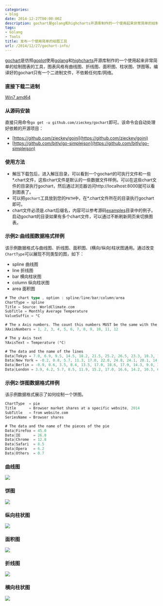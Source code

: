 ```yaml
---
categories:
- blog
date: 2014-12-27T00:00:00Z
description: gochart是golang和highcharts开源库制作的一个使用起来非常简单的绘制图表的工具，图表风格有曲线图、折线图、面积图、柱状图、饼图等。编译好的gochart只有一个二进制文件，不依赖任何库/网络。
tags:
- Golang
- Tools
title: 发布一个使用简单的绘图工具
url: /2014/12/27/gochart-info/
---
```


[gochart](https://github.com/zieckey/gochart)是仿照[goplot](https://github.com/skoo87/goplot)使用[golang](https://golang.org)和[highcharts](http://www.highcharts.com)开源库制作的一个使用起来非常简单的绘制图表的工具，图表风格有曲线图、折线图、面积图、柱状图、饼图等。编译好的gochart只有一个二进制文件，不依赖任何库/网络。

### 直接下载二进制

[Win7 amd64](https://raw.githubusercontent.com/zieckey/gochart/master/download/win64/gochart.tar.gz)

### 从源码安装

直接只用命令`go get -u github.com/zieckey/gochart`即可。该命令会自动处理好依赖的开源项目：

- [https://github.com/zieckey/goini](https://github.com/zieckey/goini)
- [https://github.com/bitly/go-simplejson](https://github.com/bitly/go-simplejson)

### 使用方法

* 解压下载包后，进入解压目录，可以看到一个gochart的可执行文件和一些*.chart文件，这些chart文件是默认的一些数据文件样例。可以在这些chart文件的目录执行gochart，然后通过浏览器访问http://localhost:8000就可以看到图表了。
* 可以把`gochart`工具放到您的`PATH`中，在*.chart文件所在的目录执行gochart即可。
* chart文件必须是.chart后缀名，内容可以参考源码[examples](https://github.com/zieckey/gochart/tree/master/examples)目录中的例子。启动gochart的目录如果有多个chart文件，可以通过不断刷新网页来切换图表。

### 示例2:曲线图数据格式样例
  
该示例数据格式与曲线图、折线图、面积图、(横向/纵向)柱状图通用。通过改变`ChartType`可以展现不同类型的图，如下：

- spline 曲线图
- line 折线图
- bar 横向柱状图
- column 纵向柱状图
- area 面积图

```go
# The chart type , option : spline/line/bar/column/area
ChartType = spline
Title = Source: WorldClimate.com
SubTitle = Monthly Average Temperature
ValueSuffix = °C

# The x Axis numbers. The count this numbers MUST be the same with the data series
XAxisNumbers = 1, 2, 3, 4, 5, 6, 7, 8, 9, 10, 11, 12

# The y Axis text
YAxisText = Temperature (°C)

# The data and the name of the lines
Data|Tokyo = 7.0, 6.9, 9.5, 14.5, 18.2, 21.5, 25.2, 26.5, 23.3, 18.3, 13.9, 9.6
Data|New York = -0.2, 0.8, 5.7, 11.3, 17.0, 22.0, 24.8, 24.1, 20.1, 14.1, 8.6, 2.5
Data|Berlin = -0.9, 0.6, 3.5, 8.4, 13.5, 17.0, 18.6, 17.9, 14.3, 9.0, 3.9, 1.0
Data|London = 3.9, 4.2, 5.7, 8.5, 11.9, 15.2, 17.0, 16.6, 14.2, 10.3, 6.6, 4.8
```


### 示例2:饼图数据格式样例

该示例数据格式展示了如何绘制一个饼图。

```go
ChartType  = pie
Title 	   = Browser market shares at a specific website, 2014
SubTitle   = from website.com
SeriesName = Browser shares

# The data and the name of the pieces of the pie 
Data|Firefox = 45.0
Data|IE 	 = 26.8
Data|Chrome  = 12.8
Data|Safari  = 8.5
Data|Opera   = 6.2
Data|Others  = 0.7    
```

### 曲线图
![](https://raw.githubusercontent.com/zieckey/gochart/master/image/spline.png)

### 饼图
![](https://raw.githubusercontent.com/zieckey/gochart/master/image/pie.png)

### 纵向柱状图
![](https://raw.githubusercontent.com/zieckey/gochart/master/image/column.png)

### 面积图
![](https://raw.githubusercontent.com/zieckey/gochart/master/image/area.png)

### 折线图
![](https://raw.githubusercontent.com/zieckey/gochart/master/image/line.png)

### 横向柱状图
![](https://raw.githubusercontent.com/zieckey/gochart/master/image/bar.png)

